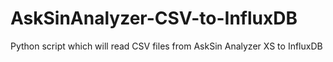 # AskSinAnalyzer-CSV-to-InfluxDB
Python script which will read CSV files from AskSin Analyzer XS to InfluxDB
